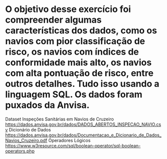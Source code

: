 # O objetivo desse exercício foi compreender algumas características dos dados, como os navios com pior classificação de risco, os navios com índices de conformidade mais alto, os navios com alta pontuação de risco, entre outros detalhes. Tudo isso usando a linguagem SQL. Os dados foram puxados da Anvisa. 

Dataset Inspeções Sanitárias em Navios de Cruzeiro
https://dados.anvisa.gov.br/dados/DADOS_ABERTOS_INSPECAO_NAVIO.csv
Dicionário de Dados
https://dados.anvisa.gov.br/dados/Documentacao_e_Dicionario_de_Dados_Navios_Cruzeiro.pdf
Operadores Lógicos
https://www.w3resource.com/sql/boolean-operator/sql-boolean-operators.php

